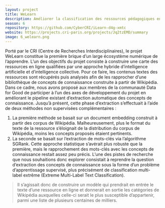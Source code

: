 ```yaml
---
layout: project  
title: WeLearn  
description: Améliorer la classification des ressources pédagogiques en ligne via une approche supervisée.  
season: 6
repository: https://github.com/CyberCRI/iLearn-d4g-xmtc  
website: https://projects.cri-paris.org/projects/Jq2tzEMD/summary  
image: 6_welearn.png
---
```


Porté par le CRI (Centre de Recherches Interdisciplinaires), le projet ​WeLearn​ constitue la première brique d’un large écosystème numérique de l’apprendre. L’un des objectifs du projet consiste à construire une carte des ressources en ligne qualifiées par une approche hybride d’intelligence artificielle et d’intelligence collective. Pour ce faire, les contenus textes des ressources sont récupérés puis analysés afin de les rapprocher d’une bibliothèque de concepts de connaissance construite à partir de Wikipédia. Dans ce cadre, nous avons proposé aux membres de la communauté Data for Good de participer à l’un des axes de développement du projet en améliorant le ​pipeline​ existant d’extraction automatique des concepts de connaissance.
Jusqu’à présent, cette phase d’extraction s’effectuait à l’aide de deux méthodes non supervisées complémentaires :
1. La première méthode se basait sur un ​document embedding​ construit à partir des corpus de Wikipédia. Malheureusement, plus le format du texte de la ressource s’éloignait de la distribution du corpus de Wikipédia, moins les concepts proposés étaient pertinents.
2. La seconde se basait sur l’extraction de mots-clés via l’algorithme SGRank. Cette approche statistique s’avérait plus robuste que la première, mais le rapprochement des mots-clés avec les concepts de connaissance restait assez peu précis.
L’une des pistes de recherche que nous souhaitions donc explorer consistait à reprendre la question d’extraction des concepts de connaissance sous la forme d’un problème d’apprentissage supervisé, plus précisément de classification multi-label extrême (​Extreme Multi-Label Text Classification​).

> Il s’agissait donc de construire un modèle qui prendrait en entrée le texte d’une ressource en ligne et donnerait en sortie les catégories de Wikipédia auxquelles celle-ci serait le plus susceptible d’appartenir, parmi une liste de plusieurs centaines de milliers.